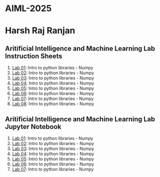 # AIML-2025
# Harsh Raj Ranjan

## Aritificial Intelligence and Machine Learning Lab Instruction Sheets
1.  [Lab 01](https://github.com/harshr-r/AIML-2025/blob/main/AIML_A1.pdf):  Intro to python libraries - Numpy
2.  [Lab 02](https://github.com/harshr-r/AIML-2025/blob/main/AIML_A2.pdf):  Intro to python libraries - Numpy
3.  [Lab 03](https://github.com/harshr-r/AIML-2025/blob/main/AIML_A3.pdf):  Intro to python libraries - Numpy
4.  [Lab 04](https://github.com/harshr-r/AIML-2025/blob/main/AIML_A4.pdf):  Intro to python libraries - Numpy
5.  [Lab 05](https://github.com/harshr-r/AIML-2025/blob/main/AIML_A5.pdf):  Intro to python libraries - Numpy
6.  [Lab 06](https://github.com/harshr-r/AIML-2025/blob/main/AIML_A6.pdf):  Intro to python libraries - Numpy
7.  [Lab 07](https://github.com/harshr-r/AIML-2025/blob/main/AIML_A7.pdf):  Intro to python libraries - Numpy
8.  [Lab 08](https://github.com/harshr-r/AIML-2025/blob/main/AIML_A8.pdf):  Intro to python libraries - Numpy


## Aritificial Intelligence and Machine Learning Lab Jupyter Notebook
1.  [Lab 01](https://github.com/harshr-r/AIML-2025/blob/main/Lab-1_AIML.ipynb):  Intro to python libraries - Numpy
2.  [Lab 02](https://github.com/harshr-r/AIML-2025/blob/main/Lab-2_AIML.ipynb):  Intro to python libraries - Numpy
3.  [Lab 03](https://github.com/harshr-r/AIML-2025/blob/main/Lab-3_AIML.ipynb):  Intro to python libraries - Numpy
4.  [Lab 04](https://github.com/harshr-r/AIML-2025/blob/main/Lab-4_AIML.ipynb):  Intro to python libraries - Numpy
5.  [Lab 05](https://github.com/harshr-r/AIML-2025/blob/main/Lab-5_AIML.ipynb):  Intro to python libraries - Numpy
6.  [Lab 06](https://github.com/harshr-r/AIML-2025/blob/main/Lab_6_AIML.ipynb):  Intro to python libraries - Numpy
7.  [Lab 07]():  Intro to python libraries - Numpy


